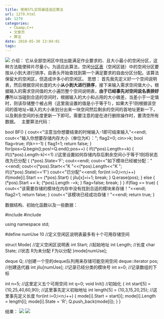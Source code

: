 ```yaml
---
title: 使用STL实现最佳适应算法
url: 1279.html
id: 1279
categories:
  - C&amp;C++
  - 文章页
  - 算法
date: 2018-05-30 13:04:01
tags:
---
```


![](http://47.100.4.8/wp-content/uploads/2018/05/QQ图片20180529111458.png) 介绍： 它从全部空闲区中找出能满足作业要求的、且大小最小的空闲分区，这种方法能使碎片尽量小。为适应此算法，空闲[分区表](https://baike.baidu.com/item/%E5%88%86%E5%8C%BA%E8%A1%A8)（空闲区链）中的空闲分区要按从小到大进行排序，自表头开始查找到第一个满足要求的自由分区分配。该算法保留大的空闲区，但造成许多小的空闲区。 思想： 首先我先定义好一个空间说明表，然后根据空间长度的大小**从小到大进行排序**，接下来输入需求空间值大小，根据输入的需求空间值的大小遍历整个空间说明表，**由于已经事先对空间说名表排好序**所以当碰到合适的空间时，根据输入的大小和占用的大小做差，当差小于一定值时，则该存储整个被占用（这里我设置的值是小于等于1），如果大于1则根据该空间的首地址+输入的大小来划分出来一块空间然后剩余的空间的首地址更新一下，以及剩余空间的长度更新一下即可。需要注意的是在进行删除操作时，要清空所有数据。   主要算法代码：

bool BF()
{
    cout<<"注意当你想要结束的时候输入-1即可结束输入"<<endl;
    cout<<"输入你想要存储内存大小（单位为K）：";
    flag2=0;
    cin>>k;
    bool flag=true;
    if(k==-1)
    {
        flag1=1;
        return false;
    }
    for(pos=Q.begin();pos!=Q.end();pos++)
    {
        if((*pos).Length>=k)
        {
            if(((*pos).Length-k)<=1)  //这里设置如何存储内存后剩余空间小于等于1则将状态改为已分配
            {
                (*pos).State='F';
                cout<<endl;
                cout<<"如下模块已经被分配："<<endl;
                cout<<(\*pos).Start<<"K         "<<(\*pos).Length<<"K       ";
                if(((*pos).State)=='F')
                    cout<<"已分配"<<endl;
                for(int i=0;i<n;i++)
                    if(mode\[i\].Start == (*pos).Start)
                    {
                        jilu\[x\]=i+1;
                        break;
                    }
                Q.erase(pos);
            }
            else
            {
                (*pos).Start += k;
                (*pos).Length -=k;
            }
            flag=false;
            break;
        }
    }
    if(flag == true)
    {
        cout<<"该需要存储的模块在内存中没有找到合适的模块来存储！"<<endl;
        flag2=1;
        return false;
    }
    cout<<"该模块已经成功存储！"<<endl;
    return true;
}

数据结构、初始化函数以及一些数据：

#include<iostream>
#include<deque>

using namespace std;

#define numUse 10  //定义空闲区说明表最多有十个可用存储空间

struct Mode{  //定义空闲区说明表
    int Start;  //起始地址
    int Length;  //长度
    char State;  //状态 R为未分配 F为以分配
}mode\[numUse\];

deque<Mode> Q;  //创建一个空的deque队列用来存储可能空闲空间
deque<Mode>::iterator pos;  //创建迭代器
int jilu\[numUse\];  //记录已经分类的模块号
int x=0;  //记录数组的下标

int n=5; //这里定义五个可用空间
int q=0;
void Init()  //初始化
{
    int start\[5\] = {10,25,40,60,90};  //这里事先定义初始地址
    int length\[5\] = {10,3,15,20,25}; //这里事先定义长度
    for(int i=0;i<n;i++)
    {
        mode\[i\].Start = start\[i\];
        mode\[i\].Length = length\[i\];
        mode\[i\].State = 'R';
        Q.push_back(mode\[i\]);
    }
}

结果： ![](http://47.100.4.8/wp-content/uploads/2018/05/123123-2.png) ![](http://47.100.4.8/wp-content/uploads/2018/05/23242424.png)